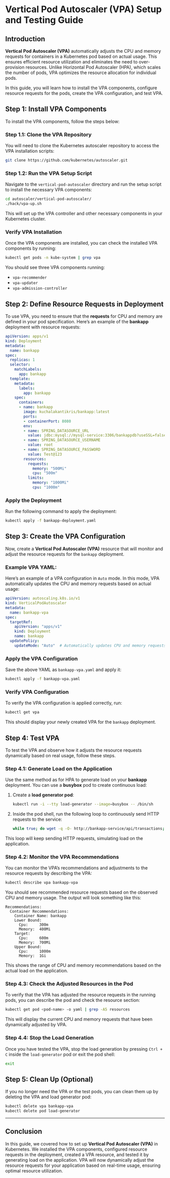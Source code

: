

# **Vertical Pod Autoscaler (VPA) Setup and Testing Guide**

## **Introduction**

**Vertical Pod Autoscaler (VPA)** automatically adjusts the CPU and memory requests for containers in a Kubernetes pod based on actual usage. This ensures efficient resource utilization and eliminates the need to over-provision resources. Unlike Horizontal Pod Autoscaler (HPA), which scales the number of pods, VPA optimizes the resource allocation for individual pods.

In this guide, you will learn how to install the VPA components, configure resource requests for the pods, create the VPA configuration, and test VPA.

## **Step 1: Install VPA Components**

To install the VPA components, follow the steps below:

### **Step 1.1: Clone the VPA Repository**

You will need to clone the Kubernetes autoscaler repository to access the VPA installation scripts:

```bash
git clone https://github.com/kubernetes/autoscaler.git
```

### **Step 1.2: Run the VPA Setup Script**

Navigate to the `vertical-pod-autoscaler` directory and run the setup script to install the necessary VPA components:

```bash
cd autoscaler/vertical-pod-autoscaler/
./hack/vpa-up.sh
```

This will set up the VPA controller and other necessary components in your Kubernetes cluster.

### **Verify VPA Installation**

Once the VPA components are installed, you can check the installed VPA components by running:

```bash
kubectl get pods -n kube-system | grep vpa
```

You should see three VPA components running:

- `vpa-recommender`
- `vpa-updater`
- `vpa-admission-controller`

## **Step 2: Define Resource Requests in Deployment**

To use VPA, you need to ensure that the **requests** for CPU and memory are defined in your pod specification. Here’s an example of the **bankapp** deployment with resource requests:

```yaml
apiVersion: apps/v1
kind: Deployment
metadata:
  name: bankapp
spec:
  replicas: 1
  selector:
    matchLabels:
      app: bankapp
  template:
    metadata:
      labels:
        app: bankapp
    spec:
      containers:
      - name: bankapp
        image: kuchalakantikris/bankapp:latest
        ports:
        - containerPort: 8080
        env:
        - name: SPRING_DATASOURCE_URL
          value: jdbc:mysql://mysql-service:3306/bankappdb?useSSL=false&serverTimezone=UTC&allowPublicKeyRetrieval=true
        - name: SPRING_DATASOURCE_USERNAME
          value: root
        - name: SPRING_DATASOURCE_PASSWORD
          value: Test@123
        resources:
          requests:
            memory: "500Mi"
            cpu: "500m"
          limits:
            memory: "1000Mi"
            cpu: "1000m"
```

### **Apply the Deployment**

Run the following command to apply the deployment:

```bash
kubectl apply -f bankapp-deployment.yaml
```

## **Step 3: Create the VPA Configuration**

Now, create a **Vertical Pod Autoscaler (VPA)** resource that will monitor and adjust the resource requests for the `bankapp` deployment.

### **Example VPA YAML:**

Here’s an example of a VPA configuration in `Auto` mode. In this mode, VPA automatically updates the CPU and memory requests based on actual usage:

```yaml
apiVersion: autoscaling.k8s.io/v1
kind: VerticalPodAutoscaler
metadata:
  name: bankapp-vpa
spec:
  targetRef:
    apiVersion: "apps/v1"
    kind: Deployment
    name: bankapp
  updatePolicy:
    updateMode: "Auto"  # Automatically updates CPU and memory requests based on usage
```

### **Apply the VPA Configuration**

Save the above YAML as `bankapp-vpa.yaml` and apply it:

```bash
kubectl apply -f bankapp-vpa.yaml
```

### **Verify VPA Configuration**

To verify the VPA configuration is applied correctly, run:

```bash
kubectl get vpa
```

This should display your newly created VPA for the `bankapp` deployment.

## **Step 4: Test VPA**

To test the VPA and observe how it adjusts the resource requests dynamically based on real usage, follow these steps.

### **Step 4.1: Generate Load on the Application**

Use the same method as for HPA to generate load on your **bankapp** deployment. You can use a **busybox** pod to create continuous load:

1. Create a **load generator pod**:

   ```bash
   kubectl run -i --tty load-generator --image=busybox -- /bin/sh
   ```

2. Inside the pod shell, run the following loop to continuously send HTTP requests to the service:

   ```bash
   while true; do wget -q -O- http://bankapp-service/api/transactions; done
   ```

This loop will keep sending HTTP requests, simulating load on the application.

### **Step 4.2: Monitor the VPA Recommendations**

You can monitor the VPA’s recommendations and adjustments to the resource requests by describing the VPA:

```bash
kubectl describe vpa bankapp-vpa
```

You should see recommended resource requests based on the observed CPU and memory usage. The output will look something like this:

```
Recommendations:
  Container Recommendations:
    Container Name: bankapp
    Lower Bound:
      Cpu:     300m
      Memory:  400Mi
    Target:
      Cpu:     600m
      Memory:  700Mi
    Upper Bound:
      Cpu:     1000m
      Memory:  1Gi
```

This shows the range of CPU and memory recommendations based on the actual load on the application.

### **Step 4.3: Check the Adjusted Resources in the Pod**

To verify that the VPA has adjusted the resource requests in the running pods, you can describe the pod and check the resource section:

```bash
kubectl get pod <pod-name> -o yaml | grep -A5 resources
```

This will display the current CPU and memory requests that have been dynamically adjusted by VPA.

### **Step 4.4: Stop the Load Generation**

Once you have tested the VPA, stop the load generation by pressing `Ctrl + C` inside the `load-generator` pod or exit the pod shell:

```bash
exit
```

## **Step 5: Clean Up (Optional)**

If you no longer need the VPA or the test pods, you can clean them up by deleting the VPA and load generator pod:

```bash
kubectl delete vpa bankapp-vpa
kubectl delete pod load-generator
```

---

## **Conclusion**

In this guide, we covered how to set up **Vertical Pod Autoscaler (VPA)** in Kubernetes. We installed the VPA components, configured resource requests in the deployment, created a VPA resource, and tested it by generating load on the application. VPA will now dynamically adjust the resource requests for your application based on real-time usage, ensuring optimal resource utilization.

